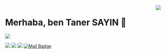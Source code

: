 

<!--
**tanersyn/tanersyn** is a ✨ _special_ ✨ repository because its `README.md` (this file) appears on your GitHub profile.

Here are some ideas to get you started:

- 🔭 I’m currently working on ...
- 🌱 I’m currently learning Python
- 👯 I’m looking to collaborate on ...
- 🤔 I’m looking for help with ...
- 💬 Ask me about ...
- 📫 How to reach me: ...
- 😄 Pronouns: ...
- ⚡ Fun fact: ...
-->

<img align='right' src="https://github-readme-stats.vercel.app/api?username=tanersyn&show_icons=true">

# Merhaba, ben Taner SAYIN 👋

[![](https://img.shields.io/github/followers/tanersyn?style=social)](https://www.github.com/tanersyn)



[![](https://img.shields.io/badge/linkedin-%230077B5.svg?&style=for-the-badge&logo=linkedin&logoColor=white)](https://www.linkedin.com/in/taner-sayın-a30055187/)
[![](https://img.shields.io/badge/medium-%2312100E.svg?&style=for-the-badge&logo=medium&logoColor=white)](https://medium.com/@tanersayinnn)
[![](https://img.shields.io/badge/twitter-%231DA1F2.svg?&style=for-the-badge&logo=twitter&logoColor=white)](https://www.twitter.com/Tanersyn_)
[![Mail Badge](https://img.shields.io/badge/tanersayinnn@gmail.com-c14438?style=for-the-badge&logo=Gmail&logoColor=white&link=mailto:tanersayinnn@gmail.com)](mailto:tanersayinnn@gmail.com)
